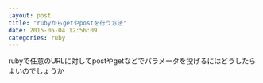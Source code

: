 ```yaml
---
layout: post
title: "rubyからgetやpostを行う方法"
date: 2015-06-04 12:56:09
categories: ruby
---
```

<p>rubyで任意のURLに対してpostやgetなどでパラメータを投げるにはどうしたらよいのでしょうか</p>
